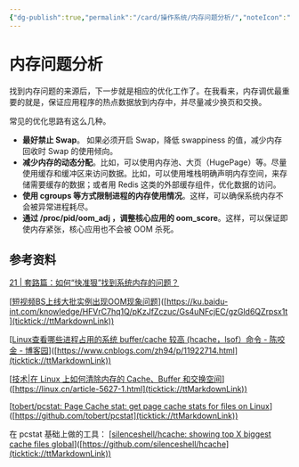 ```yaml
---
{"dg-publish":true,"permalink":"/card/操作系统/内存问题分析/","noteIcon":"2","created":"2023-01-14T22:10:07+08:00","updated":"2024-10-22T11:31:51+08:00"}
---
```



# 内存问题分析

找到内存问题的来源后，下一步就是相应的优化工作了。在我看来，内存调优最重要的就是，保证应用程序的热点数据放到内存中，并尽量减少换页和交换。

常见的优化思路有这么几种。

- **最好禁止 Swap**。 如果必须开启 Swap，降低 swappiness 的值，减少内存回收时 Swap 的使用倾向。
- **减少内存的动态分配**。比如，可以使用内存池、大页（HugePage）等。尽量使用缓存和缓冲区来访问数据。比如，可以使用堆栈明确声明内存空间，来存储需要缓存的数据；或者用 Redis 这类的外部缓存组件，优化数据的访问。
- **使用 cgroups 等方式限制进程的内存使用情况**。这样，可以确保系统内存不会被异常进程耗尽。
- **通过 /proc/pid/oom_adj ，调整核心应用的 oom_score**。这样，可以保证即使内存紧张，核心应用也不会被 OOM 杀死。

## 参考资料

[21 | 套路篇：如何“快准狠”找到系统内存的问题？](https://time.geekbang.org/column/article/76460)

[[短视频BS上线大批实例出现OOM现象问题](https://ku.baidu-int.com/knowledge/HFVrC7hq1Q/pKzJfZczuc/Gs4uNFcjEC/gzGld6QZrpsx1t)]([https://ku.baidu-int.com/knowledge/HFVrC7hq1Q/pKzJfZczuc/Gs4uNFcjEC/gzGld6QZrpsx1t](ticktick://ttMarkdownLink))

[[Linux查看哪些进程占用的系统 buffer/cache 较高 (hcache，lsof）命令 - 陈咬金 - 博客园](https://www.cnblogs.com/zh94/p/11922714.html)]([https://www.cnblogs.com/zh94/p/11922714.html](ticktick://ttMarkdownLink))

[[技术|在 Linux 上如何清除内存的 Cache、Buffer 和交换空间](https://linux.cn/article-5627-1.html)]([https://linux.cn/article-5627-1.html](ticktick://ttMarkdownLink))

[[tobert/pcstat: Page Cache stat: get page cache stats for files on Linux](https://github.com/tobert/pcstat)]([https://github.com/tobert/pcstat](ticktick://ttMarkdownLink))

在 pcstat 基础上做的工具： [[silenceshell/hcache: showing top X biggest cache files global](https://github.com/silenceshell/hcache)]([https://github.com/silenceshell/hcache](ticktick://ttMarkdownLink))
